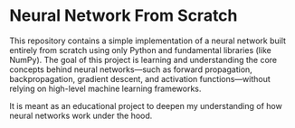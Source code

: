 # Neural Network From Scratch
This repository contains a simple implementation of a neural network built entirely from scratch using only Python and fundamental libraries (like NumPy). The goal of this project is learning and understanding the core concepts behind neural networks—such as forward propagation, backpropagation, gradient descent, and activation functions—without relying on high-level machine learning frameworks.

It is meant as an educational project to deepen my understanding of how neural networks work under the hood.
